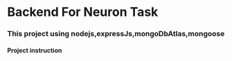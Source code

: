 # Backend For Neuron Task

### This project using nodejs,expressJs,mongoDbAtlas,mongoose

#### Project instruction
